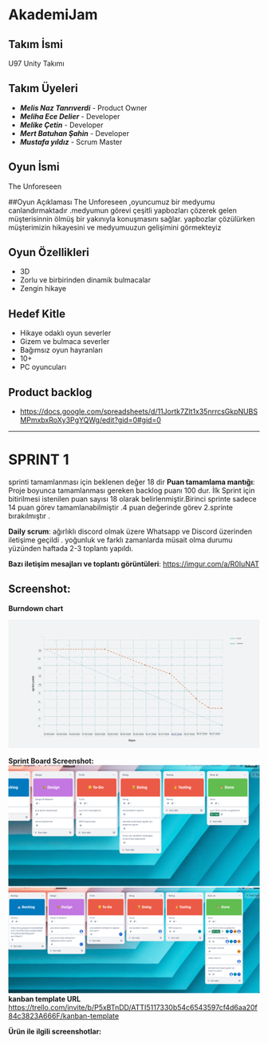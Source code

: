 # AkademiJam

## Takım İsmi
U97 Unity Takımı


## Takım Üyeleri
- ***Melis Naz Tanrıverdi*** - Product Owner
- ***Meliha Ece Delier*** - Developer
- ***Melike Çetin*** - Developer
- ***Mert Batuhan Şahin*** - Developer
- ***Mustafa yıldız*** - Scrum Master

## Oyun İsmi
 The Unforeseen 



##Oyun Açıklaması
The Unforeseen ,oyuncumuz bir medyumu canlandırmaktadır .medyumun görevi çeşitli yapbozları çözerek gelen  müşterisinnin  ölmüş bir yakınıyla konuşmasını sağlar. yapbozlar çözülürken müşterimizin hikayesini ve medyumuuzun gelişimini görmekteyiz


## Oyun Özellikleri
- 3D
- Zorlu ve birbirinden dinamik  bulmacalar
- Zengin hikaye


## Hedef Kitle 
- Hikaye odaklı oyun severler
- Gizem ve bulmaca severler
- Bağımsız oyun hayranları
- 10+
- PC oyuncuları


## Product backlog 
- https://docs.google.com/spreadsheets/d/11Jortk7Zlt1x35nrrcsGkpNUBSMPmxbxRoXy3PgYQWg/edit?gid=0#gid=0
---
# **SPRINT 1**
 sprinti tamamlanması için beklenen değer 18 dir
 **Puan tamamlama mantığı**: Proje boyunca tamamlanması gereken backlog puanı 100 dur. İlk Sprint için bitirilmesi istenilen puan sayısı 18 olarak belirlenmiştir.Birinci sprinte  sadece 14 puan görev tamamlanabilmiştir .4 puan değerinde görev 2.sprinte bırakılmıştır .

**Daily scrum**: ağırlıklı discord olmak üzere  Whatsapp ve  Discord üzerinden iletişime geçildi . yoğunluk ve farklı zamanlarda müsait olma durumu yüzünden haftada 2-3 toplantı yapıldı.


**Bazı iletişim mesajları ve toplantı görüntüleri**: https://imgur.com/a/R0IuNAT


## Screenshot:

**Burndown chart**
 
![](resimler/chair1.png)


**Sprint Board Screenshot:**
![](resimler/kanban1.png)
![](resimler/kanban3.png)
**kanban template URL**
https://trello.com/invite/b/P5xBTnDD/ATTI5117330b54c6543597cf4d6aa20f84c3823A666F/kanban-template

**Ürün ile ilgili screenshotlar:**



